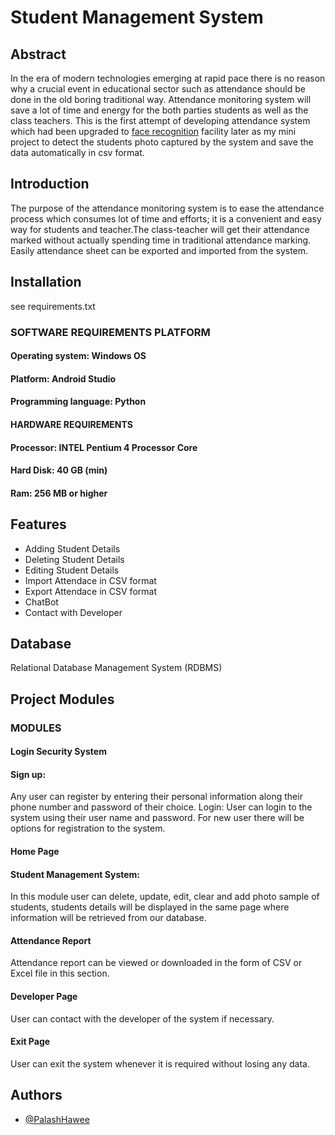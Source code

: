 # Student Management System






## Abstract
In the era of modern technologies emerging at rapid pace there is no reason why a crucial event in educational sector such as attendance should be done in the old boring traditional way.
Attendance monitoring system will save a lot of time and energy for the both parties students as well as the class teachers. This is the first attempt of developing attendance system which had been upgraded to  [face recognition](https://github.com/PalashHawee/Face-Recognition-System) facility  later as my mini project to detect the students photo captured by the system and save the data automatically in csv format.  



## Introduction

The purpose of the attendance monitoring system is to ease the attendance process which consumes lot of time and efforts; it is a convenient and easy way for students and teacher.The class-teacher will get their attendance marked without actually spending time in traditional attendance marking. Easily attendance sheet can be exported and imported from the system.


## Installation

  see requirements.txt

  

### SOFTWARE REQUIREMENTS PLATFORM

#### Operating system: Windows OS
#### Platform: Android Studio
#### Programming language: Python

#### HARDWARE REQUIREMENTS

#### Processor: INTEL Pentium 4 Processor Core
#### Hard Disk: 40 GB (min)
#### Ram: 256 MB or higher

## Features

- Adding Student Details
- Deleting Student Details
- Editing Student Details
- Import Attendace in CSV format
- Export Attendace in CSV format
- ChatBot
- Contact with Developer

## Database

Relational Database Management System (RDBMS)


## Project Modules

### MODULES
#### Login Security System
#### Sign up:
Any user can register by entering their personal information along their phone number and password of their choice.
Login:
User can login to the system using their user name and password. For new user there will be options for registration to the system.
#### Home Page
#### Student Management System:
In this module user can delete, update, edit, clear and add photo sample of students, students details will be displayed in the same page where information will be retrieved from our database.
#### Attendance Report
Attendance report can be viewed or downloaded in the form of CSV or Excel file in this section.
#### Developer Page
User can contact with the developer of the system if necessary.
#### Exit Page
User can exit the system whenever it is required without losing any data.







## Authors

- [@PalashHawee](https://github.com/PalashHawee)
